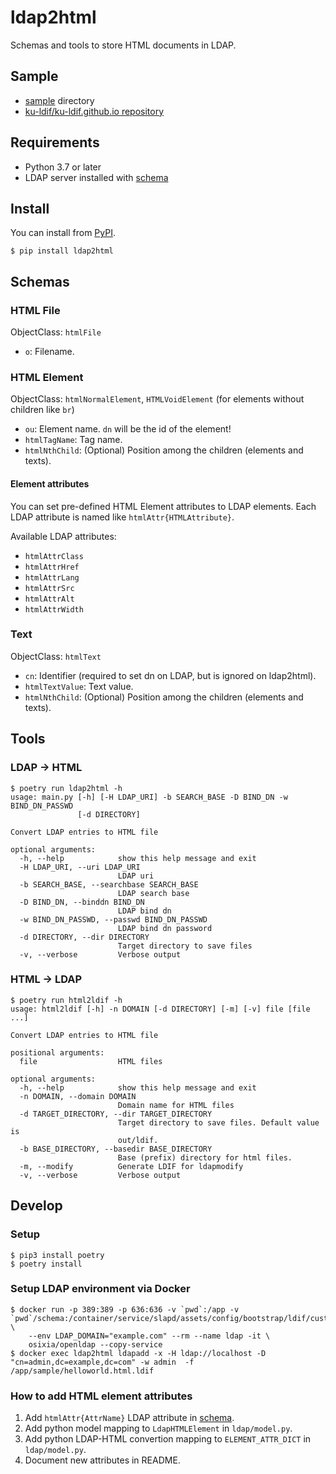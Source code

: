 # ldap2html

Schemas and tools to store HTML documents in LDAP.

## Sample

- [sample](./sample) directory
- [ku-ldif/ku-ldif.github.io repository](https://github.com/ku-ldif/ku-ldif.github.io)

## Requirements

- Python 3.7 or later
- LDAP server installed with [schema](./schema/html.ldif)

## Install

You can install from [PyPI](https://pypi.org/project/ldap2html/).

```
$ pip install ldap2html
```

## Schemas

### HTML File

ObjectClass: `htmlFile`

- `o`: Filename.

### HTML Element

ObjectClass: `htmlNormalElement`, `HTMLVoidElement` (for elements without children like `br`)

- `ou`: Element name. `dn` will be the id of the element!
- `htmlTagName`: Tag name.
- `htmlNthChild`: (Optional) Position among the children (elements and texts).


#### Element attributes

You can set pre-defined HTML Element attributes to LDAP elements. Each LDAP attribute is named like `htmlAttr{HTMLAttribute}`.

Available LDAP attributes:

- `htmlAttrClass`
- `htmlAttrHref`
- `htmlAttrLang`
- `htmlAttrSrc`
- `htmlAttrAlt`
- `htmlAttrWidth`

### Text

ObjectClass: `htmlText`

- `cn`: Identifier (required to set dn on LDAP, but is ignored on ldap2html).
- `htmlTextValue`: Text value.
- `htmlNthChild`: (Optional) Position among the children (elements and texts).

## Tools

### LDAP -> HTML

```console
$ poetry run ldap2html -h
usage: main.py [-h] [-H LDAP_URI] -b SEARCH_BASE -D BIND_DN -w BIND_DN_PASSWD
               [-d DIRECTORY]

Convert LDAP entries to HTML file

optional arguments:
  -h, --help            show this help message and exit
  -H LDAP_URI, --uri LDAP_URI
                        LDAP uri
  -b SEARCH_BASE, --searchbase SEARCH_BASE
                        LDAP search base
  -D BIND_DN, --binddn BIND_DN
                        LDAP bind dn
  -w BIND_DN_PASSWD, --passwd BIND_DN_PASSWD
                        LDAP bind dn password
  -d DIRECTORY, --dir DIRECTORY
                        Target directory to save files
  -v, --verbose         Verbose output
```

### HTML -> LDAP

```console
$ poetry run html2ldif -h
usage: html2ldif [-h] -n DOMAIN [-d DIRECTORY] [-m] [-v] file [file ...]

Convert LDAP entries to HTML file

positional arguments:
  file                  HTML files

optional arguments:
  -h, --help            show this help message and exit
  -n DOMAIN, --domain DOMAIN
                        Domain name for HTML files
  -d TARGET_DIRECTORY, --dir TARGET_DIRECTORY
                        Target directory to save files. Default value is
                        out/ldif.
  -b BASE_DIRECTORY, --basedir BASE_DIRECTORY
                        Base (prefix) directory for html files.
  -m, --modify          Generate LDIF for ldapmodify
  -v, --verbose         Verbose output
```

## Develop

### Setup

```cosnsole
$ pip3 install poetry
$ poetry install
```

### Setup LDAP environment via Docker

```console
$ docker run -p 389:389 -p 636:636 -v `pwd`:/app -v `pwd`/schema:/container/service/slapd/assets/config/bootstrap/ldif/custom \
    --env LDAP_DOMAIN="example.com" --rm --name ldap -it \
    osixia/openldap --copy-service
$ docker exec ldap2html ldapadd -x -H ldap://localhost -D "cn=admin,dc=example,dc=com" -w admin  -f /app/sample/helloworld.html.ldif
```

### How to add HTML element attributes

1. Add `htmlAttr{AttrName}` LDAP attribute in [schema](./schema/html.ldif).
2. Add python model mapping to `LdapHTMLElement` in `ldap/model.py`.
3. Add python LDAP-HTML convertion mapping to `ELEMENT_ATTR_DICT` in `ldap/model.py`.
4. Document new attributes in README.
